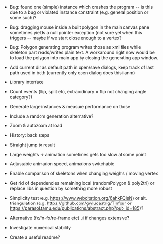 * Bug: found one (simple) instance which crashes the program -- is this due to
  a bug or violated instance constraint (e.g. general position or some such)?

* Bug: dragging mouse inside a built polygon in the main canvas pane sometimes
  yields a null pointer exception (not sure yet when this triggers -- maybe if
  we start close enough to a vertex?)

* Bug: Polygon generating program writes those as xml files while skeleton part
  reads/writes plain text.  A workaround right now would be to load the polygon
  into main app by closing the generating app window.

* Add current dir as default path in open/save dialogs, keep track of last path
  used in both (currently only open dialog does this iianm)

* Library interface

* Count events (flip, split etc, extraordinary = flip not changing angle
  category?)

* Generate large instances & measure performance on those

* Include a random generation alternative?

* Zoom & autozoom at load

* History: back steps

* Straight jump to result

* Large weights -> animation sometimes gets too slow at some point

* Adjustable animation speed, animations switchable

* Enable comparison of skeletons when changing weights / moving vertex

* Get rid of dependencies remaining local (randomPolygon & poly2tri)
  or replace libs in question by something more robust

* Simplicity test (e.g. https://www.webcitation.org/6ahkPQIsN) or
  alt. triangulation (e.g.  https://github.com/gwlucastrig/Tinfour
  or https://parasol.tamu.edu/publications/abstract.php?pub_id=185)?

* Alternative (fx/fn-fx/re-frame etc) ui if changes extensive?

* Investigate numerical stability

* Create a useful readme?

